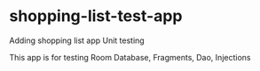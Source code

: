 # shopping-list-test-app
Adding shopping list app Unit testing

This app is for testing Room Database, Fragments, Dao, Injections
